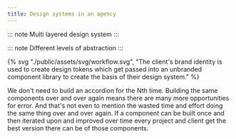 ```yaml
---
title: Design systems in an agency
---
```


::: note
Multi layered design system
:::

::: note
Different levels of abstraction
:::

{% svg "./public/assets/svg/workflow.svg", "The client's brand identity is used to create design tokens which get passed into an unbranded component library to create the basis of their design system." %}

We don't need to build an accordion for the Nth time. Building the same components over and over again means there are many more opportunities for error. And that's not even to mention the wasted time and effort doing the same thing over and over again. If a component can be built once and then iterated upon and improved over time every project and client get the best version there can be of those components.
